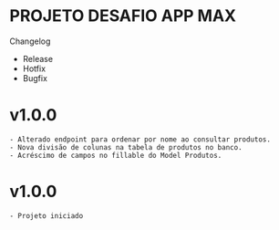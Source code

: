 # PROJETO DESAFIO APP MAX

Changelog
  - Release
  - Hotfix
  - Bugfix

# v1.0.0
    - Alterado endpoint para ordenar por nome ao consultar produtos.
    - Nova divisão de colunas na tabela de produtos no banco.
    - Acréscimo de campos no fillable do Model Produtos.
# v1.0.0
    - Projeto iniciado